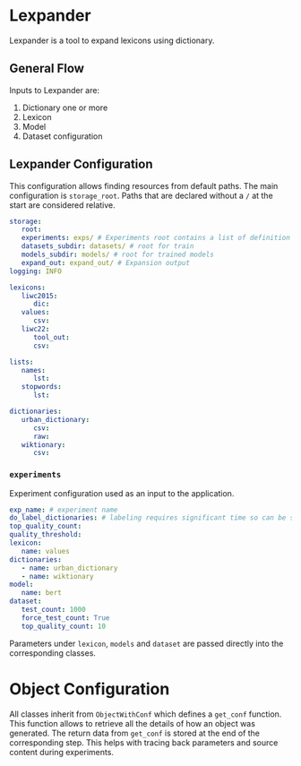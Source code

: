 # Lexpander

Lexpander is a tool to expand lexicons using dictionary.

## General Flow

Inputs to Lexpander are:
1. Dictionary one or more
2. Lexicon
3. Model
4. Dataset configuration

## Lexpander Configuration

This configuration allows finding resources from default paths.
The main configuration is `storage_root`.
Paths that are declared without a `/` at the start are considered relative.

```yaml
storage:
   root:
   experiments: exps/ # Experiments root contains a list of definition files for each
   datasets_subdir: datasets/ # root for train
   models_subdir: models/ # root for trained models
   expand_out: expand_out/ # Expansion output
logging: INFO

lexicons:
   liwc2015:
      dic:
   values:
      csv:
   liwc22:
      tool_out:
      csv:

lists:
   names:
      lst:
   stopwords:
      lst:

dictionaries:
   urban_dictionary:
      csv:
      raw:
   wiktionary:
      csv: 
```

### `experiments`

Experiment configuration used as an input to the application.

```yaml
exp_name: # experiment name
do_label_dictionaries: # labeling requires significant time so can be skipped and resumed later
top_quality_count:
quality_threshold:
lexicon:
   name: values
dictionaries:
   - name: urban_dictionary
   - name: wiktionary
model:
   name: bert
dataset:
   test_count: 1000
   force_test_count: True
   top_quality_count: 10
```

Parameters under `lexicon`, `models` and `dataset` are passed directly into the corresponding classes.

# Object Configuration

All classes inherit from `ObjectWithConf` which defines a `get_conf` function.
This function allows to retrieve all the details of how an object was generated.
The return data from `get_conf` is stored at the end of the corresponding step.
This helps with tracing back parameters and source content during experiments.